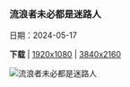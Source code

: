 ### 流浪者未必都是迷路人

日期：2024-05-17

**下载**  |  [1920x1080](https://cn.bing.com/th?id=OHR.PacificRimNationalPark_ZH-CN5809123424_1920x1080.jpg)  |  [3840x2160](https://cn.bing.com/th?id=OHR.PacificRimNationalPark_ZH-CN5809123424_UHD.jpg)

![流浪者未必都是迷路人](https://cn.bing.com/th?id=OHR.PacificRimNationalPark_ZH-CN5809123424_1920x1080.jpg "破碎群岛，环太平洋国家公园保护区，不列颠哥伦比亚省温哥华岛，加拿大 (© Ron Watts/Design Pics/Getty Images)")

